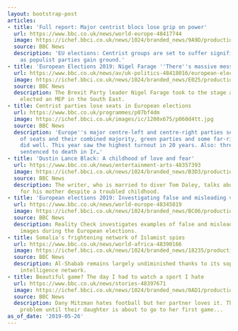 ```yaml
---
layout: bootstrap-post
articles:
- title: 'Full report: Major centrist blocs lose grip on power'
  url: https://www.bbc.co.uk/news/world-europe-48417744
  image: https://ichef.bbci.co.uk/news/1024/branded_news/9A9D/production/_107118593_gettyimages-1151848158-594x594.jpg
  source: BBC News
  description: 'EU elections: Centrist groups are set to suffer significant losses
    as populist parties gain ground.'
- title: 'European Elections 2019: Nigel Farage ''There''s massive message here'''
  url: https://www.bbc.co.uk/news/av/uk-politics-48418016/european-elections-2019-nigel-farage-there-s-massive-message-here
  image: https://ichef.bbci.co.uk/news/1024/branded_news/E025/production/_107118375_p07bf4r5.jpg
  source: BBC News
  description: The Brexit Party leader Nigel Farage took to the stage after being
    elected an MEP in the South East.
- title: Centrist parties lose seats in European elections
  url: https://www.bbc.co.uk/programmes/p07bf4dm
  image: https://ichef.bbci.co.uk/images/ic/1200x675/p060d4tt.jpg
  source: BBC News
  description: 'Europe''s major centre-left and centre-right parties set to lose dozens
    of seats and their combined majority, green parties and some far-right parties
    did well. This year saw the highest turnout in 20 years. Also: three French citizens
    sentenced to death in Ir…'
- title: 'Dustin Lance Black: A childhood of love and fear'
  url: https://www.bbc.co.uk/news/entertainment-arts-48357393
  image: https://ichef.bbci.co.uk/news/1024/branded_news/B3D3/production/_107053064_dustin_lance_luke_fontana1.jpg
  source: BBC News
  description: The writer, who is married to diver Tom Daley, talks about his love
    for his mother despite a troubled childhood.
- title: 'European elections 2019: Investigating false and misleading video'
  url: https://www.bbc.co.uk/news/world-europe-48345019
  image: https://ichef.bbci.co.uk/news/1024/branded_news/BC06/production/_107043184_00hi054076393.jpg
  source: BBC News
  description: Reality Check investigates examples of false and misleading video and
    images during the European elections.
- title: Somalia's frightening network of Islamist spies
  url: https://www.bbc.co.uk/news/world-africa-48390166
  image: https://ichef.bbci.co.uk/news/1024/branded_news/18235/production/_107096889_gettyimages-138885918.jpg
  source: BBC News
  description: Al-Shabab remains largely undiminished thanks to its sophisticated
    intelligence network.
- title: Beautiful game? The day I had to watch a sport I hate
  url: https://www.bbc.co.uk/news/stories-48397671
  image: https://ichef.bbci.co.uk/news/1024/branded_news/0AD1/production/_107096720_celebration_getty976.jpg
  source: BBC News
  description: Dany Mitzman hates football but her partner loves it. That isn't a
    problem until their daughter is about to go to her first game...
as_of_date: '2019-05-26'
---
```


